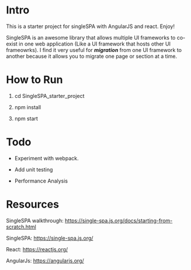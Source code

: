 
# Intro

This is a starter project for singleSPA with AngularJS and react. Enjoy!

SingleSPA is an awesome library that allows multiple UI frameworks to co-exist in one web application (Like a UI framework that hosts other UI frameowrks). I find it very useful for ***migration*** from one UI framework to another because it allows you to migrate one page or section at a time.

# How to Run

1. cd SingleSPA_starter_project

2. npm install

3. npm start

# Todo

 - Experiment with webpack.

 - Add unit testing

 - Performance Analysis

# Resources

SingleSPA walkthrough: https://single-spa.js.org/docs/starting-from-scratch.html

SingleSPA: https://single-spa.js.org/

React: https://reactjs.org/

AngularJs: https://angularjs.org/

